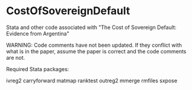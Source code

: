 # CostOfSovereignDefault
Stata and other code associated with "The Cost of Sovereign Default: Evidence from Argentina"

WARNING: Code comments have not been updated. If they conflict with what is in the paper,
assume the paper is correct and the code comments are not.

Required Stata packages:

ivreg2
carryforward
matmap
ranktest
outreg2
mmerge
rmfiles
sxpose

